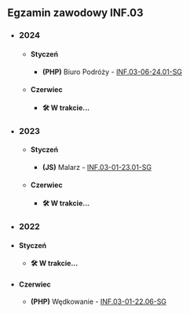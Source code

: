 ## Egzamin zawodowy INF.03

- ### 2024
  - #### Styczeń
    - **(PHP)** Biuro Podróży - [INF.03-06-24.01-SG](INF.03-06-24.01-SG)
  - #### Czerwiec
    - **🛠️ W trakcie...**

- ### 2023
  - #### Styczeń
    - **(JS)** Malarz - [INF.03-01-23.01-SG](INF.03-01-23.01-SG)
  - #### Czerwiec
    - **🛠️ W trakcie...**

 - ### 2022
  - #### Styczeń
    - **🛠️ W trakcie...**
  - #### Czerwiec
    - **(PHP)** Wędkowanie - [INF.03-01-22.06-SG](INF.03-01-22.06-SG)
